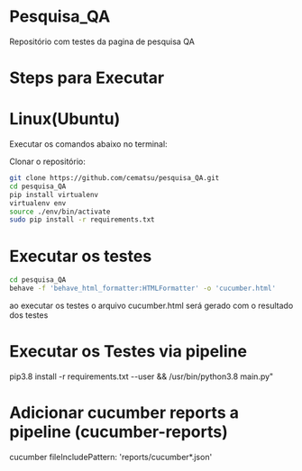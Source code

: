 # Pesquisa_QA
Repositório com testes da pagina de pesquisa QA

# Steps para Executar

# Linux(Ubuntu)

Executar os comandos abaixo no terminal:

Clonar o repositório:
```sh
git clone https://github.com/cematsu/pesquisa_QA.git
cd pesquisa_QA
pip install virtualenv
virtualenv env
source ./env/bin/activate
sudo pip install -r requirements.txt
```

# Executar os testes
```sh
cd pesquisa_QA
behave -f 'behave_html_formatter:HTMLFormatter' -o 'cucumber.html'
```
ao executar os testes o arquivo cucumber.html será gerado com o resultado dos testes



# Executar os Testes via pipeline

pip3.8 install -r requirements.txt --user && /usr/bin/python3.8 main.py"


# Adicionar cucumber reports a pipeline (cucumber-reports)

cucumber fileIncludePattern: 'reports/cucumber*.json'
